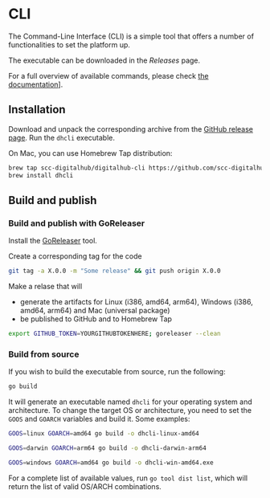 # CLI

The Command-Line Interface (CLI) is a simple tool that offers a number of functionalities to set the platform up.

The executable can be downloaded in the *Releases* page.

For a full overview of available commands, please check [the documentation](https://scc-digitalhub.github.io/docs/0.11/cli/commands/)].

## Installation

Download and unpack the corresponding archive from the [GitHub release page](https://github.com/scc-digitalhub/digitalhub-cli/releases). Run the ``dhcli`` executable. 

On Mac, you can use Homebrew Tap distribution:

``` sh
brew tap scc-digitalhub/digitalhub-cli https://github.com/scc-digitalhub/digitalhub-cli
brew install dhcli
```

## Build and publish

### Build and publish with GoReleaser

Install the [GoReleaser](https://goreleaser.com/install/) tool.

Create a corresponding tag for the code

``` sh
git tag -a X.0.0 -m "Some release" && git push origin X.0.0
```

Make a relase that will 

- generate the artifacts for Linux (i386, amd64, arm64), Windows (i386, amd64, arm64) and Mac (universal package)
- be published to GitHub and to Homebrew Tap 

``` sh
export GITHUB_TOKEN=YOURGITHUBTOKENHERE; goreleaser --clean
```

### Build from source

If you wish to build the executable from source, run the following:

``` sh
go build
```

It will generate an executable named `dhcli` for your operating system and architecture. To change the target OS or architecture, you need to set the `GOOS` and `GOARCH` variables and build it. Some examples:
``` sh
GOOS=linux GOARCH=amd64 go build -o dhcli-linux-amd64
```
``` sh
GOOS=darwin GOARCH=arm64 go build -o dhcli-darwin-arm64
```
``` sh
GOOS=windows GOARCH=amd64 go build -o dhcli-win-amd64.exe
```

For a complete list of available values, run `go tool dist list`, which will return the list of valid OS/ARCH combinations.
